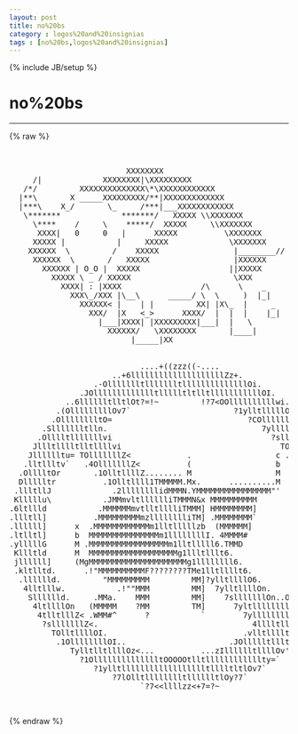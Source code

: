 ```yaml
---
layout: post
title: no%20bs
category : logos%20and%20insignias
tags : [no%20bs,logos%20and%20insignias]
---
```

{% include JB/setup %}
# no%20bs
---
{% raw %}
<pre>


                         XXXXXXXX
     /|             XXXXXXXX|\XXXXXXXXX
   /*/         XXXXXXXXXXXXXX\*\XXXXXXXXXXXX
  |**\       X _____XXXXXXXXX/**|XXXXXXXXXXXXX
  |***\    X_/       \_     /***|___XXXXXXXXXXXX
   \*******             *******/   XXXXX \\XXXXXXX
     \****    /     \    *****/  XXXXX     \\XXXXXXX
      XXXX|   0     0   |      XXXXX          \XXXXXXX
     XXXXX |           |     XXXXX             \XXXXXXX
    XXXXXX  \         /    XXXXX                |________//
     XXXXXX  \       /   XXXXX                  |XXXXXX
       XXXXXX | O_O |  XXXXX                   ||XXXXX
         XXXXX \ _ / XXXXX                      \XXX
           XXXX| : |XXXX                 /\      \    _
             XXX\_/XXX |\__\      _____/ \  \     )  |_|
               XXXXXX&lt; |    | |         XX| |X\_  |     _
                 XXX/  |X   &lt;_&gt;      XXXX/  |  |  |    |_|
                   |___|XXXX| |XXXXXXXXX|___|  |   \
                     XXXXXX/   \XXXXXXXX       |____|
                          |_____|XX


                            ....+((zzz((-....
                      ..+6llllllllllllllllllllZz+.
                  .-OllllllltllllllltllllllllllllllOi.
               .JOllllllllllllltllllltltlltlllllllllllOI.
            ..6lllllltlltlOt?=!~         !?7&lt;OOllllllllllwi.
          .(OlllllllllOv7`                      ?1ylltlllllO6.
         .OlllllllltO=                             ?COlllllllOn.
       .Sllllllltlln.                                 7ylllllllv+
      .Olllltlllllllvi                                  ?slltllltn
     Jllltlllltlltllllvi                                  TOllllllG.
    Jlllllltu= TOlllllllZ&lt;            .                  c .sltllllw.
   .lltllltv`   .4OlllllllZ&lt;          (                  b  .kllltllG
  .OlllltOr       .1OlltllllZ........ M                  M    SllllllL
  Dllllltr          .1Olltllll1TMMMMM.Mx.      ..........M    .ylltlld.
 .llltllJ             .2llllllllidMMMN.YMMMMMMMMMMMMMMMM&quot;&#039;     .OlltllL
 Klllllu\           .JMMmvltlllllliTMMMN&amp;x MMMMMMMMMM           Sllllld
.6ltllld           .MMMMMMmvtlltlllliTMMM] HMMMMMMMM]           .lltllt]
.llltll]          .MMMMMMMMMmzlllllllliTM] .MMMMMMMM`           .llllll]
.llllll]      x  .MMMMMMMMMMMMm1lltlllllzb  (MMMMMM]            .lltlll]
.ltlltl]      b  MMMMMMMMMMMMMMMm1llllllllI. 4MMMM#             .llltll]
.ylllllG      M .MMMMMMMMMMMMMMMMMm1lltlllll6.TMMD              .lllllt]
 Kllltld      M  MMMMMMMMMMMMMMMMMMMg1llltlllt6.                Dtlllld
 jllllll]     (MgMMMMMMMMMMMMMMMMMMMMMg1llllllll6.             .llltll2
 .kltlltd.      .!&quot;MMMMMMMMMMF????????TMe1lltllllt6.          .Olllltd^
  .lllllld.         &quot;MMMMMMMMM         MM]?ylltllllO6.       .Iltllllr
   4lltlllw.           .!&quot;&quot;MMM         MM]  7ylltllllOn.    .OlllltlJ
    Slllllld.     .MMa.    MMM         MM]    7slllllllOn..Ollllllld`
     4ltllllOn   (MMMMM    ?MM         TM]      7yltlllllllllltlltv`
      4tlltlllZ&lt; .WMM#^      ?           `        7ylllllllltllltv
       ?slllllllZ&lt;.                                 4lllltlllllu=
         TOlltllllOI.                             .vlltlllltlOv!
          .1OllllllllOI..                      .JOllllltllltv&#039;
             TylltlltllllOz&lt;...          ...zIlllllltllllOv&#039;
               ?1OlllllllllllllltOOOOOtlltllllllllllllty=`
                  ?1ylltlllllllllllllllllltlllltltlOv7`
                      ?7lOlltlllllllltlllllltlOy?7`
                            `?7&lt;&lt;llllzz&lt;+7=?~

 </pre>
{% endraw %}
